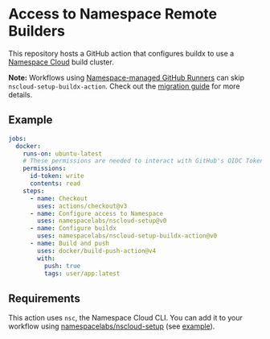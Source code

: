 # Access to Namespace Remote Builders

This repository hosts a GitHub action that configures buildx to use a
[Namespace Cloud](https://cloud.namespace.so) build cluster.

**Note:** Workflows using [Namespace-managed GitHub Runners](https://namespace.so/docs/solutions/github-actions) can skip `nscloud-setup-buildx-action`. Check out the [migration guide](https://namespace.so/docs/solutions/github-actions/migration#faster-docker-builds) for more details.

## Example

```yaml
jobs:
  docker:
    runs-on: ubuntu-latest
    # These permissions are needed to interact with GitHub's OIDC Token endpoint.
    permissions:
      id-token: write
      contents: read
    steps:
      - name: Checkout
        uses: actions/checkout@v3
      - name: Configure access to Namespace
        uses: namespacelabs/nscloud-setup@v0
      - name: Configure buildx
        uses: namespacelabs/nscloud-setup-buildx-action@v0
      - name: Build and push
        uses: docker/build-push-action@v4
        with:
          push: true
          tags: user/app:latest
```

## Requirements

This action uses `nsc`, the Namespace Cloud CLI.
You can add it to your workflow using [namespacelabs/nscloud-setup](https://github.com/namespacelabs/nscloud-setup)
(see [example](#example)).
